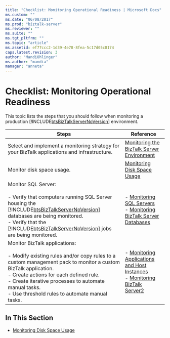 ```yaml
---
title: "Checklist: Monitoring Operational Readiness | Microsoft Docs"
ms.custom: ""
ms.date: "06/08/2017"
ms.prod: "biztalk-server"
ms.reviewer: ""
ms.suite: ""
ms.tgt_pltfrm: ""
ms.topic: "article"
ms.assetid: ef77ccc2-1d39-4e78-8fea-5c17d05c8174
caps.latest.revision: 3
author: "MandiOhlinger"
ms.author: "mandia"
manager: "anneta"
---
```

# Checklist: Monitoring Operational Readiness
This topic lists the steps that you should follow when monitoring a production [!INCLUDE[btsBizTalkServerNoVersion](../includes/btsbiztalkservernoversion-md.md)] environment.  
  
|Steps|Reference|  
|-----------|---------------|  
|Select and implement a monitoring strategy for your BizTalk applications and infrastructure.|[Monitoring the BizTalk Server Environment](../technical-guides/monitoring-the-biztalk-server-environment.md)|  
|Monitor disk space usage.|[Monitoring Disk Space Usage](../technical-guides/monitoring-disk-space-usage.md)|  
|Monitor SQL Server:<br /><br /> -   Verify that computers running SQL Server housing the [!INCLUDE[btsBizTalkServerNoVersion](../includes/btsbiztalkservernoversion-md.md)] databases are being monitored.<br />-   Verify that the [!INCLUDE[btsBizTalkServerNoVersion](../includes/btsbiztalkservernoversion-md.md)] jobs are being monitored.|-   [Monitoring SQL Servers](../technical-guides/monitoring-sql-servers.md)<br />-   [Monitoring BizTalk Server Databases](../technical-guides/monitoring-biztalk-server-databases.md)|  
|Monitor BizTalk applications:<br /><br /> -   Modify existing rules and/or copy rules to a custom management pack to monitor a custom BizTalk application.<br />-   Create actions for each defined rule.<br />-   Create iterative processes to automate manual tasks.<br />-   Use threshold rules to automate manual tasks.|-   [Monitoring Applications and Host Instances](../technical-guides/monitoring-applications-and-host-instances.md)<br />-   [Monitoring BizTalk Server2](../technical-guides/monitoring-biztalk-server2.md)|  
  
## In This Section  
  
-   [Monitoring Disk Space Usage](../technical-guides/monitoring-disk-space-usage.md)